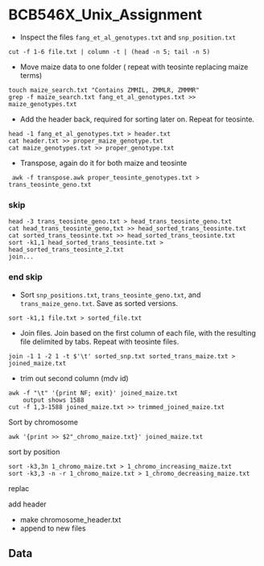 # BCB546X_Unix_Assignment
* Inspect the files `fang_et_al_genotypes.txt` and `snp_position.txt`

```
cut -f 1-6 file.txt | column -t | (head -n 5; tail -n 5)

```

* Move maize data to one folder ( repeat with teosinte replacing maize terms)

```
touch maize_search.txt "Contains ZMMIL, ZMMLR, ZMMMR"
grep -f maize_search.txt fang_et_al_genotypes.txt >> maize_genotypes.txt
```
* Add the header back, required for sorting later on. Repeat for teosinte.
```
head -1 fang_et_al_genotypes.txt > header.txt
cat header.txt >> proper_maize_genotype.txt
cat maize_genotypes.txt >> proper_genotype.txt
```
* Transpose, again do it for both maize and teosinte
```
 awk -f transpose.awk proper_teosinte_genotypes.txt > trans_teosinte_geno.txt
```
### skip
```
head -3 trans_teosinte_geno.txt > head_trans_teosinte_geno.txt
cat head_trans_teosinte_geno,txt >> head_sorted_trans_teosinte.txt
cat sorted_trans_teosinte.txt >> head_sorted_trans_teosinte.txt
sort -k1,1 head_sorted_trans_teosinte.txt > head_sorted_trans_teosinte_2.txt
join...
```
###  end skip





* Sort `snp_positions.txt`, `trans_teosinte_geno.txt`, and `trans_maize_geno.txt`. Save as sorted versions.
```
sort -k1,1 file.txt > sorted_file.txt
```
* Join files. Join based on the first column of each file, with the resulting file delimited by tabs. Repeat with teosinte files.
```
join -1 1 -2 1 -t $'\t' sorted_snp.txt sorted_trans_maize.txt > joined_maize.txt
```

* trim out second column (mdv id)
```
awk -f "\t" '{print NF; exit}' joined_maize.txt
	output shows 1588
cut -f 1,3-1588 joined_maize.txt >> trimmed_joined_maize.txt
```


Sort by chromosome
```
awk '{print >> $2"_chromo_maize.txt}' joined_maize.txt
```
sort by position
```
sort -k3,3n 1_chromo_maize.txt > 1_chromo_increasing_maize.txt
sort -k3,3 -n -r 1_chromo_maize.txt > 1_chromo_decreasing_maize.txt
```
replac

add header
* make chromosome_header.txt
* append to new files

## Data 
<!--stackedit_data:
eyJoaXN0b3J5IjpbMTM5MDkwNzM3NywxMzQ3NjMyODkyLDEwMj
M2MjQ1MDksLTY2MjU2NDY0LDEyMjE3NTk3NTgsMTQ4MTI2OTE3
NiwtMTIyOTg2NDA4OCwtMTc5NzY0MzE3MywtODgyNTI0OTA0LC
0xODIxMDY3ODI3LDg1MDUwNjk3NSwtMzA4NTMwMjYwLDExNDM2
NjI1NjEsLTE5NTg2MDIzNzAsMTYyNjE2MDQxLC03NjA4Mjc5NT
gsMzIwNDk1MzcyLDY2MzU3MjkyMiwtMTcyNzk3MjkxNCw2MTIy
NzA1XX0=
-->
